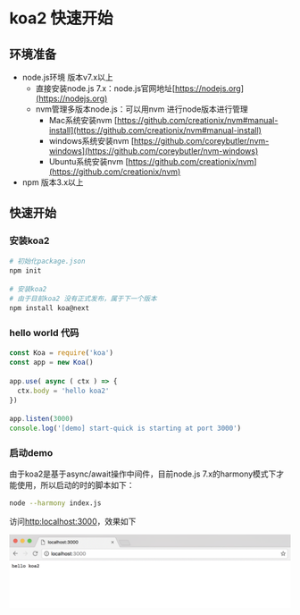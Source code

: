 # koa2 快速开始

## 环境准备
- node.js环境 版本v7.x以上
    - 直接安装node.js 7.x：node.js官网地址[https://nodejs.org](https://nodejs.org) 
    - nvm管理多版本node.js：可以用nvm 进行node版本进行管理
        - Mac系统安装nvm [https://github.com/creationix/nvm#manual-install](https://github.com/creationix/nvm#manual-install)
        - windows系统安装nvm [https://github.com/coreybutler/nvm-windows](https://github.com/coreybutler/nvm-windows)
        - Ubuntu系统安装nvm [https://github.com/creationix/nvm](https://github.com/creationix/nvm)
- npm 版本3.x以上 



## 快速开始

### 安装koa2 
```sh
# 初始化package.json
npm init

# 安装koa2 
# 由于目前koa2 没有正式发布，属于下一个版本
npm install koa@next

```

### hello world 代码

```js
const Koa = require('koa')
const app = new Koa()

app.use( async ( ctx ) => {
  ctx.body = 'hello koa2'
})

app.listen(3000)
console.log('[demo] start-quick is starting at port 3000')
```

### 启动demo

由于koa2是基于async/await操作中间件，目前node.js 7.x的harmony模式下才能使用，所以启动的时的脚本如下：

```sh
node --harmony index.js
```

访问[http:localhost:3000](http:localhost:3000)，效果如下

![start-result-01](./../images/start-result-01.png)

